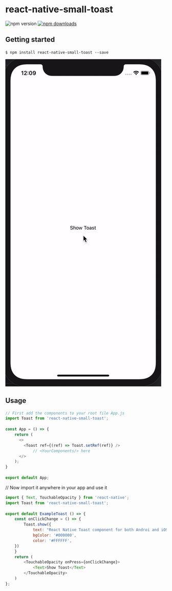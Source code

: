 # react-native-small-toast

![npm version](https://img.shields.io/npm/v/react-native-small-toast)
[![npm downloads](https://img.shields.io/npm/dw/react-native-small-toast)](https://www.npmjs.com/package/react-native-small-toast)

## Getting started

`$ npm install react-native-small-toast --save`

![ToastSuccess](IOS-Toast.gif)

## Usage
```javascript
// First add the components to your root file App.js
import Toast from 'react-native-small-toast';

const App = () => {
    return (
      <>
        <Toast ref={(ref) => Toast.setRef(ref)} />
            // <YourComponents/> here
      </>
    );
}

export default App;
```

// Now import it anywhere in your app and use it

```javascript
import { Text, TouchableOpacity } from 'react-native';
import Toast from 'react-native-small-toast';

export default ExampleToast () => {
    const onClickChange = () => {
        Toast.show({
            text: "React Native Toast component for both Androi and iOS",
            bgColor: '#000000',
            color: '#FFFFFF',
    })
    }
    return (
        <TouchableOpacity onPress={onClickChange}>
            <Text>Show Toast</Text>
        </TouchableOpacity>
    )
};
```
